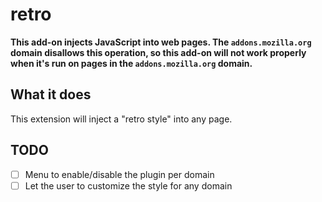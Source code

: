 # retro

**This add-on injects JavaScript into web pages.
The `addons.mozilla.org` domain disallows this operation,
so this add-on will not work properly when it's run on pages in the `addons.mozilla.org` domain.**

## What it does

This extension will inject a "retro style" into any page.


## TODO

* [ ] Menu to enable/disable the plugin per domain
* [ ] Let the user to customize the style for any domain
